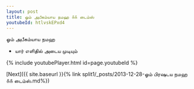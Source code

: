 ```yaml
---
layout: post
title: ஓம் அபீகம்யாய நமஹ ௧௧ டைம்ஸ்
youtubeId: htlvskEPxd4
---
```

 
 
 ஓம் அபீகம்யாய நமஹ  
 
 -  யார் எளிதில் அடைய முடியும் 
 
  
 
  
 
 
 
 
 
 


{% include youtubePlayer.html id=page.youtubeId %}
 
[Next]({{ site.baseurl }}{% link  split1/_posts/2013-12-28-ஓம் பிரஷடய நமஹ ௧௧ டைம்ஸ்.md%})
 
